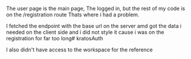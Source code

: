 The user page is the main page, The logged in, but the rest of my code is on the /registration route Thats where i had a problem.

I fetched the endpoint with the base url on the server amd got the data i needed on the client side and i did not style it cause i was on the registration for far too long# kratosAuth

I also didn't have access to the workspace for the reference 